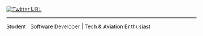 [![Twitter URL](https://flat.badgen.net/badge/icon/%40devmwang?icon=twitter&label=Twitter&scale=1.1)](https://twitter.com/devmwang)

---

Student | Software Developer | Tech & Aviation Enthusiast
